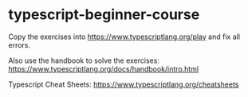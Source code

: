 # typescript-beginner-course

Copy the exercises into https://www.typescriptlang.org/play and fix all errors.

Also use the handbook to solve the exercises: https://www.typescriptlang.org/docs/handbook/intro.html

Typescript Cheat Sheets: https://www.typescriptlang.org/cheatsheets

